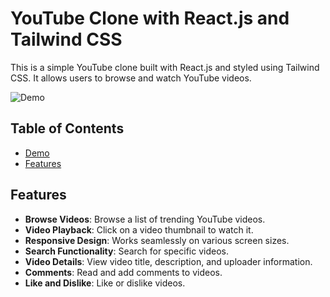 # YouTube Clone with React.js and Tailwind CSS

This is a simple YouTube clone built with React.js and styled using Tailwind CSS. It allows users to browse and watch YouTube videos.

![Demo](https://vkr-yt-react-app.netlify.app/)

## Table of Contents

- [Demo](#demo)
- [Features](#features)


## Features

- **Browse Videos**: Browse a list of trending YouTube videos.
- **Video Playback**: Click on a video thumbnail to watch it.
- **Responsive Design**: Works seamlessly on various screen sizes.
- **Search Functionality**: Search for specific videos.
- **Video Details**: View video title, description, and uploader information.
- **Comments**: Read and add comments to videos.
- **Like and Dislike**: Like or dislike videos.
